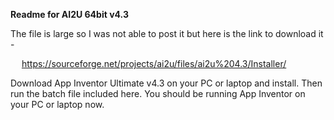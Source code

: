 **Readme for AI2U 64bit v4.3**

The file is large so I was not able to post it but here is the link to download it -

&emsp; https://sourceforge.net/projects/ai2u/files/ai2u%204.3/Installer/


Download App Inventor Ultimate v4.3 on your PC or laptop and install.
Then run the batch file included here.
You should be running App Inventor on your PC or laptop now.
